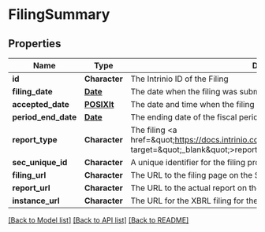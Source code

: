 # FilingSummary

[//]: # (CLASS:IntrinioSDK::FilingSummary)

[//]: # (KIND:object)

## Properties

[//]: # (START_DEFINITION)

Name | Type | Description
------------ | ------------- | -------------
**id** | **Character** | The Intrinio ID of the Filing &nbsp;
**filing_date** | [**Date**](Date.md) | The date when the filing was submitted to the SEC by the company &nbsp;
**accepted_date** | [**POSIXlt**](POSIXlt.md) | The date and time when the filing was accepted by SEC &nbsp;
**period_end_date** | [**Date**](Date.md) | The ending date of the fiscal period for the filing &nbsp;
**report_type** | **Character** | The filing &lt;a href&#x3D;\&quot;https://docs.intrinio.com/documentation/sec_filing_report_types\&quot; target&#x3D;\&quot;_blank\&quot;&gt;report type&lt;/a&gt; &nbsp;
**sec_unique_id** | **Character** | A unique identifier for the filing provided by the SEC &nbsp;
**filing_url** | **Character** | The URL to the filing page on the SEC site &nbsp;
**report_url** | **Character** | The URL to the actual report on the SEC site &nbsp;
**instance_url** | **Character** | The URL for the XBRL filing for the report &nbsp;

[//]: # (END_DEFINITION)


[//]: # (CONTAINED_CLASS:IntrinioSDK::Date)


[//]: # (CONTAINED_CLASS:IntrinioSDK::POSIXlt)


[//]: # (CONTAINED_CLASS:IntrinioSDK::Date)


[[Back to Model list]](../README.md#documentation-for-models) [[Back to API list]](../README.md#documentation-for-api-endpoints) [[Back to README]](../README.md)


